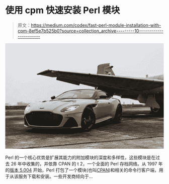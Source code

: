 # 使用 cpm 快速安装 Perl 模块

> 原文：<https://medium.com/codex/fast-perl-module-installation-with-cpm-8ef5e7b525b0?source=collection_archive---------10----------------------->

![](img/c638e0c68e1c5158d39de29e5f9ffd4d.png)

Perl 的一个核心优势是扩展其能力的附加模块的深度和多样性，这些模块是在过去 26 年中收集的，并依靠 CPAN 的 t 2，一个全面的 Perl 存档网络。从 1997 年的[版本 5.004](https://perldoc.perl.org/perl5004delta) 开始，Perl 打包了一个模块(也叫[CPAN](https://perldoc.perl.org/CPAN))和相关的命令行客户端，用于从该服务下载和安装。一些开发商倾向于…